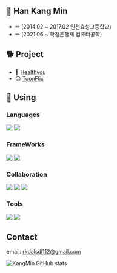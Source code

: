 ## 🐶 Han Kang Min  
+ ✏ (2014.02 ~ 2017.02 인천효성고등학교)
+ ✏ (2021.06 ~ 학점은행제 컴퓨터공학)

## 🐕 Project  
+ 🙂 [Healthyou](https://github.com/rkdalsdl98/healthyou-app)
+ 😑 [ToonFlix](https://github.com/rkdalsdl98/toonflix)

## 🧧 Using  
### Languages  
<img src="https://img.shields.io/badge/typescript-3178C6?style=for-the-badge&logo=typescript&logoColor=white"> <img src="https://img.shields.io/badge/dart-0175C2?style=for-the-badge&logo=dart&logoColor=white">  
### FrameWorks  
<img src="https://img.shields.io/badge/nestjs-E0234E?style=for-the-badge&logo=nestjs&logoColor=white"> <img src="https://img.shields.io/badge/flutter-02569B?style=for-the-badge&logo=flutter&logoColor=white">  
### Collaboration  
<img src="https://img.shields.io/badge/github-181717?style=for-the-badge&logo=github&logoColor=white"> <img src="https://img.shields.io/badge/swagger-85EA2D?style=for-the-badge&logo=swagger&logoColor=white"> <img src="https://img.shields.io/badge/figma-F24E1E?style=for-the-badge&logo=figma&logoColor=white">  
### Tools  
<img src="https://img.shields.io/badge/vscode-007ACC?style=for-the-badge&logo=visualstudiocode&logoColor=white"> <img src="https://img.shields.io/badge/insomnia-4000BF?style=for-the-badge&logo=insomnia&logoColor=white">  

## Contact  
email: rkdalsdl112@gmail.com  

![KangMin GitHub stats](https://github-readme-stats.vercel.app/api?username=rkdalsdl98&show_icons=true&theme=dark)
